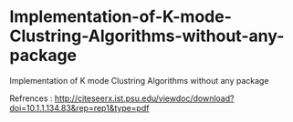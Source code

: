 # Implementation-of-K-mode-Clustring-Algorithms-without-any-package
Implementation of K mode Clustring Algorithms without any package

Refrences : http://citeseerx.ist.psu.edu/viewdoc/download?doi=10.1.1.134.83&rep=rep1&type=pdf
